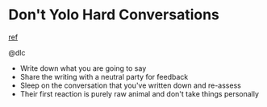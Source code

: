 # Don't Yolo Hard Conversations
[ref](http://randsinrepose.com/archives/dont-yolo-hard-conversations/)

@dlc

- Write down what you are going to say
- Share the writing with a neutral party for feedback
- Sleep on the conversation that you've written down and re-assess
- Their first reaction is purely raw animal and don't take things personally